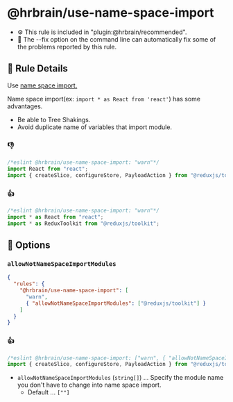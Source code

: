 # @hrbrain/use-name-space-import

- ⚙️ This rule is included in "plugin:@hrbrain/recommended".
- 🔧 The --fix option on the command line can automatically fix some of the problems reported by this rule.

## 📖 Rule Details

Use [name space import.](https://tc39.es/ecma262/#prod-NameSpaceImport)

Name space import(ex: `import * as React from 'react'`) has some advantages.

- Be able to Tree Shakings.
- Avoid duplicate name of variables that import module.

### 👎

```ts
/*eslint @hrbrain/use-name-space-import: "warn"*/
import React from "react";
import { createSlice, configureStore, PayloadAction } from "@reduxjs/toolkit";
```

### 👍

```ts
/*eslint @hrbrain/use-name-space-import: "warn"*/
import * as React from "react";
import * as ReduxToolkit from "@reduxjs/toolkit";
```

## 🔧 Options

### `allowNotNameSpaceImportModules`

```json
{
  "rules": {
    "@hrbrain/use-name-space-import": [
      "warn",
      { "allowNotNameSpaceImportModules": ["@reduxjs/toolkit"] }
    ]
  }
}
```

### 👍

```ts
/*eslint @hrbrain/use-name-space-import: ["warn", { "allowNotNameSpaceImportModules": ["@reduxjs/toolkit"] }]*/
import { createSlice, configureStore, PayloadAction } from "@reduxjs/toolkit";
```

- `allowNotNameSpaceImportModules` (`string[]`) ... Specify the module name you don't have to change into name space import.
  - Default ... `[""]`
